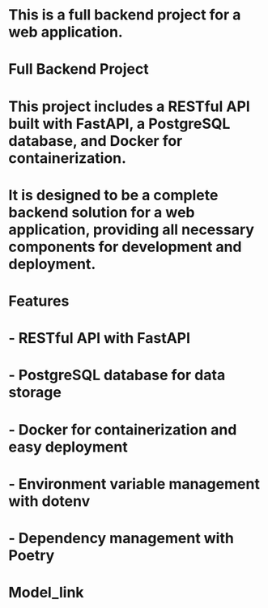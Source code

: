 # This is a full backend project for a web application.
# Full Backend Project
# This project includes a RESTful API built with FastAPI, a PostgreSQL database, and Docker for containerization.
# It is designed to be a complete backend solution for a web application, providing all necessary components for development and deployment.
# Features
# - RESTful API with FastAPI    
# - PostgreSQL database for data storage
# - Docker for containerization and easy deployment 
# - Environment variable management with dotenv
# - Dependency management with Poetry

# Model_link
<!-- https://app.eraser.io/workspace/YtPqZ1VogxGy1jzIDkzj -->